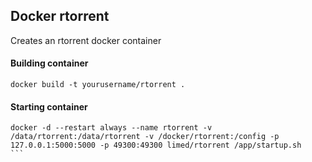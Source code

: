 ## Docker rtorrent
Creates an rtorrent docker container

#### Building container
```
docker build -t yourusername/rtorrent .
```

#### Starting container
````
docker -d --restart always --name rtorrent -v /data/rtorrent:/data/rtorrent -v /docker/rtorrent:/config -p 127.0.0.1:5000:5000 -p 49300:49300 limed/rtorrent /app/startup.sh
```
